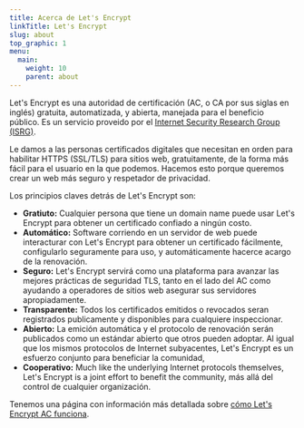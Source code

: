```yaml
---
title: Acerca de Let's Encrypt
linkTitle: Let's Encrypt
slug: about
top_graphic: 1
menu:
  main:
    weight: 10
    parent: about
---
```


Let's Encrypt es una autoridad de certificaci&oacute;n (AC, o CA por sus siglas en ingl&eacute;s) gratuita, automatizada, y abierta, manejada para el beneficio p&uacute;blico. Es un servicio proveido por el [Internet Security Research Group (ISRG)](/isrg/).

Le damos a las personas certificados digitales que necesitan en orden para habilitar HTTPS (SSL/TLS) para sitios web, gratuitamente, de la forma m&aacute;s f&aacute;cil para el usuario en la que podemos. Hacemos esto porque queremos crear un web m&aacute;s seguro y respetador de privacidad.

Los principios claves detr&aacute;s de Let's Encrypt son:

* <strong>Gratiuto:</strong> Cualquier persona que tiene un domain name puede usar Let's Encrypt para obtener un certificado confiado a ning&uacute;n costo.
* <strong>Autom&aacute;tico:</strong> Software corriendo en un servidor de web puede interacturar con Let's Encrypt para obtener un certificado f&aacute;cilmente, configularlo seguramente para uso, y autom&aacute;ticamente hacerce acargo de la renovaci&oacute;n.
* <strong>Seguro:</strong> Let's Encrypt servir&aacute; como una plataforma para avanzar las mejores pr&aacute;cticas de seguridad TLS, tanto en el lado del AC como ayudando a operadores de sitios web asegurar sus servidores apropiadamente.
* <strong>Transparente:</strong> Todos los certificados emitidos o revocados seran registrados publicamente y disponibles para cualquiere inspeccionar.
* <strong>Abierto:</strong> La emici&oacute;n autom&aacute;tica y el protocolo de renovaci&oacute;n ser&aacute;n publicados como un est&aacute;ndar abierto que otros pueden adoptar.
Al igual que los mismos protocolos de Internet subyacentes, Let's Encrypt es un esfuerzo conjunto para beneficiar la comunidad, 
* <strong>Cooperativo:</strong> Much like the underlying Internet protocols themselves, Let's Encrypt is a joint effort to benefit the community, m&aacute;s all&aacute; del control de cualquier organizaci&oacute;n.

Tenemos una p&aacute;gina con informaci&oacute;n m&aacute;s detallada sobre [c&oacute;mo Let's Encrypt AC funciona](/how-it-works/).
